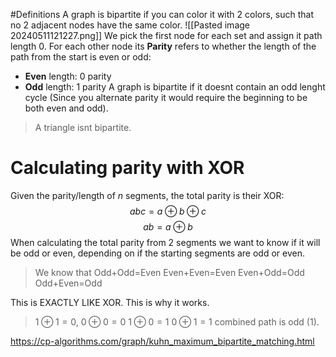 #Definitions
A graph is bipartite if you can color it with 2 colors, such that no 2 adjacent nodes have the same color.
![[Pasted image 20240511121227.png]]
We pick the first node for each set and assign it path length 0. For each other node its **Parity** refers to whether the length of the path from the start is even or odd:
- **Even** length: 0 parity
- **Odd** length: 1 parity
A graph is bipartite if it doesnt contain an odd lenght cycle (Since you alternate parity it would require the beginning to be both even and odd).
>A triangle isnt bipartite.
# Calculating parity with XOR

Given the parity/length of $n$ segments, the total parity is their XOR:
$$
abc=a⊕b⊕c
$$
$$
ab=a⊕b
$$
When calculating the total parity from 2 segments we want to know if it will be odd or even, depending on if the starting segments are odd or even.

>We know that
Odd+Odd=Even
Even+Even=Even
Even+Odd=Odd
Odd+Even=Odd

This is EXACTLY LIKE XOR. This is why it works.

>$1⊕1=0$, 
>$0⊕0=0$
>$1⊕0=1$
>$0⊕1=1$ combined path is odd (1).



https://cp-algorithms.com/graph/kuhn_maximum_bipartite_matching.html